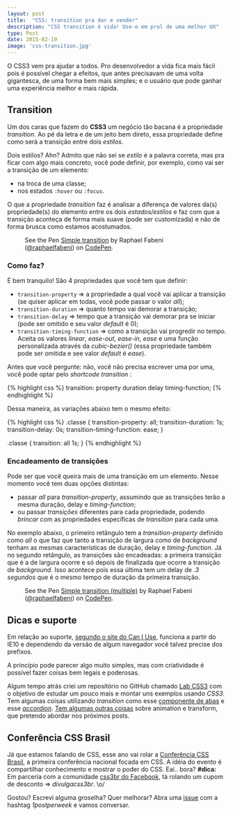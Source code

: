 ```yaml
---
layout: post
title:  "CSS: transition pra dar e vender"
description: "CSS transition é vida! Use-o em prol de uma melhor UX"
type: Post
date: 2015-02-19
image: 'css-transition.jpg'
---
```


O CSS3 vem pra ajudar a todos. Pro desenvolvedor a vida fica mais fácil pois é possível chegar a efeitos, que antes precisavam de uma volta gigantesca, de uma forma bem mais simples; e o usuário que pode ganhar uma experiência melhor e mais rápida.

## Transition

Um dos caras que fazem do **CSS3** um negócio tão bacana é a propriedade *transition*. Ao pé da letra e de um jeito bem direto, essa propriedade define como será a transição entre dois *estilos*.

Dois estilos? Ahn? Admito que não sei se *estilo* é a palavra correta, mas pra ficar com algo mais concreto, você pode definir, por exemplo, como vai ser a transição de um elemento:

* na troca de uma classe;
* nos estados `:hover` ou `:focus`.

O que a propriedade *transition* faz é analisar a diferença de valores da(s) propriedade(s) do elemento entre os dois *estados/estilos* e faz com que a transição aconteça de forma mais suave (pode ser customizada) e não de forma brusca como estamos acostumados.

<figure class="text-center loading">
    <p data-height="368" data-theme-id="4240" data-slug-hash="PwRJOj" data-default-tab="result" data-user="raphaelfabeni" class='codepen'>See the Pen <a href='http://codepen.io/raphaelfabeni/pen/PwRJOj/'>Simple transition</a> by Raphael Fabeni (<a href='http://codepen.io/raphaelfabeni'>@raphaelfabeni</a>) on <a href='http://codepen.io'>CodePen</a>.</p>
</figure>

### Como faz?

É bem tranquilo! São 4 propriedades que você tem que definir:

* `transition-property` => a propriedade a qual você vai aplicar a transição (se quiser aplicar em todas, você pode passar o valor *all*);
* `transition-duration` => quanto tempo vai demorar a transição;
* `transition-delay` => tempo que a transição vai demorar pra se iniciar (pode ser omitido e seu valor *default* é 0);
* `transition-timing-function` => como a transição vai progredir no tempo. Aceita os valores *linear*, *ease-out*, *ease-in*, *ease* e uma função personalizada através da *cubic-bezier()* (essa propriedade também pode ser omitida e see valor *default* é *ease*).

Antes que você pergunte: não, você não precisa escrever uma por uma, você pode optar pelo *shortcode transition* :

{% highlight css %}
transition: property duration delay timing-function;
{% endhighlight %}

Dessa maneira, as variações abaixo tem o mesmo efeito:

{% highlight css %}
.classe {
    transition-property: all;
    transition-duration: 1s;
    transition-delay: 0s;
    transition-timing-function: ease;
}

.classe { transition: all 1s; }
{% endhighlight %}

### Encadeamento de transições

Pode ser que você queira mais de uma transição em um elemento. Nesse momento você tem duas opções distintas:

* passar *all* para *transition-property*, assumindo que as transições terão a mesma duração, delay e *timing-function*;
* ou passar *transições* diferentes para cada propriedade, podendo *brincar* com as propriedades específicas de *transition* para cada uma.

No exemplo abaixo, o primeiro retângulo tem a *transition-property* definido como *all* o que faz que tanto a transição de largura como de *background* tenham as mesmas características de duração, delay e *timing-function*. Já no segundo retângulo, as transições são encadeadas: a primeira transição que é a de largura ocorre e só depois de finalizada que ocorre a transição de *background*. Isso acontece pois essa última tem um delay de *.3 segundos* que é o mesmo tempo de duração da primeira transição.

<figure class="text-center loading">
    <p data-height="360" data-theme-id="4240" data-slug-hash="radJOq" data-default-tab="result" data-user="raphaelfabeni" class='codepen'>See the Pen <a href='http://codepen.io/raphaelfabeni/pen/radJOq/'>Simple transition (multiple)</a> by Raphael Fabeni (<a href='http://codepen.io/raphaelfabeni'>@raphaelfabeni</a>) on <a href='http://codepen.io'>CodePen</a>.</p>
</figure>

## Dicas e suporte

Em relação ao suporte, [segundo o site do Can I Use](http://caniuse.com/#search=transition), funciona a partir do IE10 e dependendo da versão de algum navegador você talvez precise dos prefixos.

A princípio pode parecer algo muito simples, mas com criatividade é possível fazer coisas bem legais e poderosas.

Algum tempo atrás criei um repositório no GitHub chamado [Lab CSS3](http://github.com/raphaelfabeni/lab-css3) com o objetivo de estudar um pouco mais e montar uns exemplos usando *CSS3*. Tem algumas coisas utilizando *transition* como esse [componente de abas](http://www.raphaelfabeni.com.br/lab-css3/transition-tabs.html) e esse *[accordion](http://www.raphaelfabeni.com.br/lab-css3/transition-accordion.html)*. [Tem algumas outras coisas](http://www.raphaelfabeni.com.br/lab-css3/index.html) sobre animation e transform, que pretendo abordar nos próximos posts.

## Conferência CSS Brasil

Já que estamos falando de CSS, esse ano vai rolar a [Conferência CSS Brasil](conferenciacssbrasil.com.br), a primeira conferência nacional focada em CSS. A idéia do evento é compartilhar conhecimento e mostrar o poder do CSS. Eaí.. bora? **#dica:** Em parceria com a comunidade [css3br do Facebook](https://www.facebook.com/groups/cssbrazil/), tá rolando um cupom de desconto => *divulgacss3br*. \o/

Gostou? Escrevi alguma groselha? Quer melhorar? Abra uma [issue](https://github.com/raphaelfabeni/raphaelfabeni.github.io/issues) com a hashtag *1postperweek* e vamos conversar.

<script async src="//assets.codepen.io/assets/embed/ei.js"></script>


